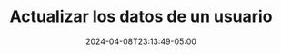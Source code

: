 ---
weight: 400
title: "Actualizar los datos de un usuario"
description: "Actualizar los datos de un usuario"
icon: "category"
color: "primary"
date: "2024-04-08T23:13:49-05:00"
lastmod: "2024-04-08T23:13:49-05:00"
draft: false
toc: true
---